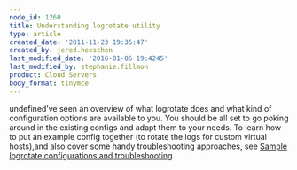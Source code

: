 ```yaml
---
node_id: 1260
title: Understanding logrotate utility
type: article
created_date: '2011-11-23 19:36:47'
created_by: jered.heeschen
last_modified_date: '2016-01-06 19:4245'
last_modified_by: stephanie.fillmon
product: Cloud Servers
body_format: tinymce
---
```


undefined&rsquo;ve seen an overview of what logrotate does and what kind of
configuration options are available to you. You should be all set to go
poking around in the existing configs and adapt them to your needs. To
learn how to put an example config together (to rotate the logs for
custom virtual hosts),and also cover some handy troubleshooting
approaches, see [Sample logrotate configurations and
troubleshooting](http://www.rackspace.com/knowledge_center/article/sample-logrotate-configuration-and-troubleshooting).

